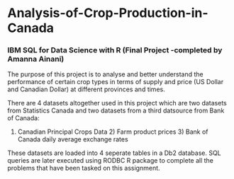 # Analysis-of-Crop-Production-in-Canada
### IBM SQL for Data Science with R (Final Project -completed by Amanna Ainani)
The purpose of this project is to analyse and better understand the performance of certain crop types 
in terms of supply and price (US Dollar and Canadian Dollar) at different provinces and times.

There are 4 datasets altogether used in this project which are two datasets from Statistics Canada and two datasets from a third datsource from Bank of Canada: 
1) Canadian Principal Crops Data 2) Farm product prices 3) Bank of Canada daily average exchange rates

These datasets are loaded into 4 seperate tables in a Db2 database. SQL queries are later executed using RODBC R package to complete all the problems
that have been tasked on this assignment. 

